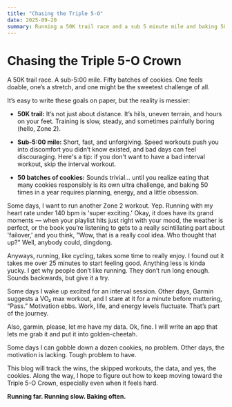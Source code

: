 ```yaml
---
title: "Chasing the Triple 5-O"
date: 2025-09-20
summary: Running a 50K trail race and a sub 5 minute mile and baking 50 bathces of cookies can't be too hard.  Can it?
---
```



# Chasing the Triple 5-O Crown

A 50K trail race. A sub-5:00 mile. Fifty batches of cookies. One feels doable, one’s a stretch, and one might be the sweetest challenge of all.

It’s easy to write these goals on paper, but the reality is messier:

- **50K trail:** It’s not just about distance. It’s hills, uneven terrain, and hours on your feet. Training is slow, steady, and sometimes painfully boring (hello, Zone 2).  

- **Sub-5:00 mile:** Short, fast, and unforgiving. Speed workouts push you into discomfort you didn’t know existed, and bad days can feel discouraging.  Here's a tip: if you don't want to have a bad interval workout, skip the interval workout.  

- **50 batches of cookies:** Sounds trivial… until you realize eating that many cookies responsibly is its own ultra challenge, and baking 50 times in a year requires planning, energy, and a little obsession.

Some days, I want to run another Zone 2 workout. Yep. Running with my heart rate under 140 bpm is 'super exciting.' Okay, it does have its grand moments — when your playlist hits just right with your mood, the weather is perfect, or the book you’re listening to gets to a really scintillating part about 'failover,' and you think, "Wow, that is a really cool idea. Who thought that up?" Well, anybody could, dingdong.

Anyways, running, like cycling, takes some time to really enjoy. I found out it takes me over 25 minutes to start feeling good. Anything less is kinda yucky. I get why people don’t like running. They don’t run long enough. Sounds backwards, but give it a try.

Some days I wake up excited for an interval session. Other days, Garmin suggests a VO₂ max workout, and I stare at it for a minute before muttering, “Pass.” Motivation ebbs. Work, life, and energy levels fluctuate. That’s part of the journey.

Also, garmin, please, let me have my data.  Ok, fine. I will write an app that lets me grab it and put it into golden-cheetah.  

Some days I can gobble down a dozen cookies, no problem. Other days, the motivation is lacking. Tough problem to have.

This blog will track the wins, the skipped workouts, the data, and yes, the cookies. Along the way, I hope to figure out how to keep moving toward the Triple 5-O Crown, especially even when it feels hard.

**Running far. Running slow. Baking often.**




